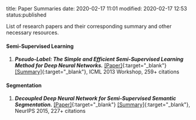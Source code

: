 title: Paper Summaries
date: 2020-02-17 11:01
modified: 2020-02-17 12:53
status:published

<!-- #### Paper Summarie -->
List of research papers and their corresponding summary and other necessary resources.

#### Semi-Supervised Learning
1. ***Pseudo-Label: The Simple and Efficient Semi-Supervised Learning Method for Deep Neural Networks.*** [[Paper]](https://github.com/deepakksingh/paper_summaries/blob/master/pseudo_label/pseudo_label_final.pdf){:target="_blank"} [[Summary]](https://github.com/deepakksingh/paper_summaries/blob/master/pseudo_label/Pseudo-Label_summary.pdf){:target="_blank"}, ICML 2013 Workshop, 259+ citations

#### Segmentation
1. ***Decoupled Deep Neural Network for Semi-Supervised Semantic Segmentation.*** [[Paper]](https://github.com/deepakksingh/paper_summaries/blob/master/decoupled_network/decoupled-deep-neural-network-for-semi-supervised-semantic-segmentation.pdf){:target="_blank"} [[Summary]](https://github.com/deepakksingh/paper_summaries/blob/master/decoupled_network/DecoupledNet.pdf){:target="_blank"}, NeurIPS 2015, 227+ citations
